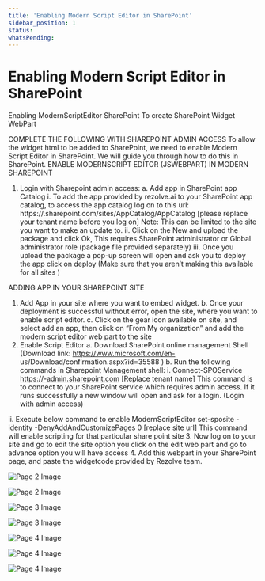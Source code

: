 ```yaml
---
title: 'Enabling Modern Script Editor in SharePoint'
sidebar_position: 1
status: 
whatsPending: 
---
```



# Enabling Modern Script Editor in SharePoint



Enabling
ModernScriptEditor
SharePoint
To create SharePoint Widget WebPart


COMPLETE THE FOLLOWING WITH SHAREPOINT ADMIN ACCESS
To allow the widget html to be added to SharePoint, we need to enable Modern Script Editor in SharePoint. We will
guide you through how to do this in SharePoint.
ENABLE MODERNSCRIPT EDITOR (JSWEBPART) IN MODERN SHAREPOINT
1. Login with Sharepoint admin access:
a. Add app in SharePoint app Catalog
i. To add the app provided by rezolve.ai to your SharePoint app catalog, to access the app
catalog log on to this url: https://.sharepoint.com/sites/AppCatalog/AppCatalog [please
replace your tenant name before you log on] Note: This can be limited to the site you want to
make an update to.
ii. Click on the New and upload the package and click Ok, This requires SharePoint administrator or
Global administrator role (package file provided separately)
iii. Once you upload the package a pop-up screen will open and ask you to deploy the app click on
deploy (Make sure that you aren’t making this available for all sites )

ADDING APP IN YOUR SHAREPOINT SITE
1. Add App in your site where you want to embed widget.
b. Once your deployment is successful without error, open the site, where you want to enable script editor.
c. Click on the gear icon available on site, and select add an app, then click on “From My organization” and
add the modern script editor web part to the site
2. Enable Script Editor
a. Download SharePoint online management Shell (Download link: https://www.microsoft.com/en-
us/Download/confirmation.aspx?id=35588 )
b. Run the following commands in Sharepoint Management shell:
i. Connect-SPOService https://-admin.sharepoint.com [Replace tenant name]
This command is to connect to your SharePoint service which requires admin access. If it runs successfully a
new window will open and ask for a login.
(Login with admin access)

ii. Execute below command to enable ModernScriptEditor
set-sposite -identity  -DenyAddAndCustomizePages 0 [replace site url]
This command will enable scripting for that particular share point site
3. Now log on to your site and go to edit the site option you click on the edit web part and go to advance option
you will have access
4. Add this webpart in your SharePoint page, and paste the widgetcode provided by Rezolve team.


![Page 2 Image](/img/reference/SharePoint%20Widget/images/Enabling-Modern-Script-Editor-in-SharePoint_page2_4.jpeg)

![Page 2 Image](/img/reference/SharePoint%20Widget/images/Enabling-Modern-Script-Editor-in-SharePoint_page2_5.png)

![Page 3 Image](/img/reference/SharePoint%20Widget/images/Enabling-Modern-Script-Editor-in-SharePoint_page3_4.png)

![Page 3 Image](/img/reference/SharePoint%20Widget/images/Enabling-Modern-Script-Editor-in-SharePoint_page3_5.png)

![Page 4 Image](/img/reference/SharePoint%20Widget/images/Enabling-Modern-Script-Editor-in-SharePoint_page4_4.jpeg)

![Page 4 Image](/img/reference/SharePoint%20Widget/images/Enabling-Modern-Script-Editor-in-SharePoint_page4_5.png)

![Page 4 Image](/img/reference/SharePoint%20Widget/images/Enabling-Modern-Script-Editor-in-SharePoint_page4_6.png)
